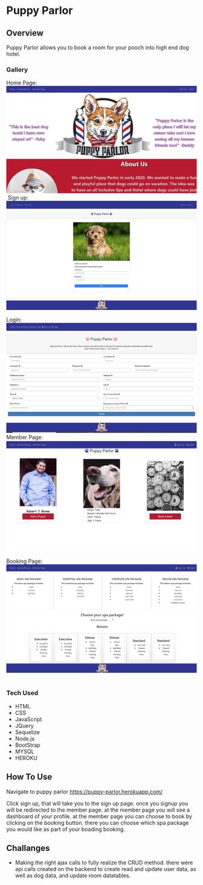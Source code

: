 # Puppy Parlor

## Overview

Puppy Parlor allows you to book a room for your pooch into high end dog hotel.

### Gallery

Home Page:
![Home Page](/screenshot17.png "Home Page")
​
Sign up:
![sign up](/screenshot19.png "Sign Up")

Login:
![Login](/screenshot25.png "Login Page")
​
Member Page:
![Members](/screenshot23.png "Member Page")

Booking Page:
![Booking](/screenshot22.png "Booking Page")
​
### Tech Used
* HTML
* CSS
* JavaScript
* JQuery
* Sequelize
* Node.js
* BootStrap
* MYSQL
* HEROKU

## How To Use

Navigate to puppy parlor https://puppy-parlor.herokuapp.com/

Click sign up, that will take you to the sign up page.
once you signup you will be redirected to the member page.
at the member page you will see a dashboard of your profile.
at the member page you can choose to book by clicking on the booking button.
there you can choose which spa package you would like as part of your boading booking.

## Challanges 

* Making the right ajax calls to fully realize the CRUD method.
 there were api calls created on the backend to create read and update user data, as well as dog data, and update room datatables.
